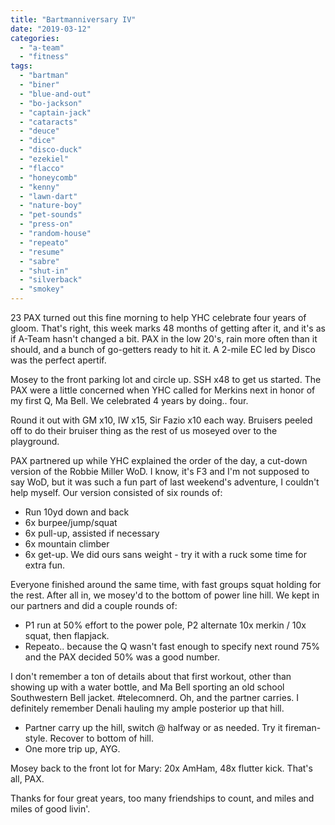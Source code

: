 ```yaml
---
title: "Bartmanniversary IV"
date: "2019-03-12"
categories: 
  - "a-team"
  - "fitness"
tags: 
  - "bartman"
  - "biner"
  - "blue-and-out"
  - "bo-jackson"
  - "captain-jack"
  - "cataracts"
  - "deuce"
  - "dice"
  - "disco-duck"
  - "ezekiel"
  - "flacco"
  - "honeycomb"
  - "kenny"
  - "lawn-dart"
  - "nature-boy"
  - "pet-sounds"
  - "press-on"
  - "random-house"
  - "repeato"
  - "resume"
  - "sabre"
  - "shut-in"
  - "silverback"
  - "smokey"
---
```


23 PAX turned out this fine morning to help YHC celebrate four years of gloom. That's right, this week marks 48 months of getting after it, and it's as if A-Team hasn't changed a bit. PAX in the low 20's, rain more often than it should, and a bunch of go-getters ready to hit it. A 2-mile EC led by Disco was the perfect apertif.

Mosey to the front parking lot and circle up. SSH x48 to get us started. The PAX were a little concerned when YHC called for Merkins next in honor of my first Q, Ma Bell. We celebrated 4 years by doing.. four.

Round it out with GM x10, IW x15, Sir Fazio x10 each way. Bruisers peeled off to do their bruiser thing as the rest of us moseyed over to the playground.

PAX partnered up while YHC explained the order of the day, a cut-down version of the Robbie Miller WoD. I know, it's F3 and I'm not supposed to say WoD, but it was such a fun part of last weekend's adventure, I couldn't help myself. Our version consisted of six rounds of:

- Run 10yd down and back
- 6x burpee/jump/squat
- 6x pull-up, assisted if necessary
- 6x mountain climber
- 6x get-up. We did ours sans weight - try it with a ruck some time for extra fun.

Everyone finished around the same time, with fast groups squat holding for the rest. After all in, we mosey'd to the bottom of power line hill. We kept in our partners and did a couple rounds of:

- P1 run at 50% effort to the power pole, P2 alternate 10x merkin / 10x squat, then flapjack.
- Repeato.. because the Q wasn't fast enough to specify next round 75% and the PAX decided 50% was a good number.

I don't remember a ton of details about that first workout, other than showing up with a water bottle, and Ma Bell sporting an old school Southwestern Bell jacket. #telecomnerd. Oh, and the partner carries. I definitely remember Denali hauling my ample posterior up that hill.

- Partner carry up the hill, switch @ halfway or as needed. Try it fireman-style. Recover to bottom of hill.
- One more trip up, AYG.

Mosey back to the front lot for Mary: 20x AmHam, 48x flutter kick. That's all, PAX.

Thanks for four great years, too many friendships to count, and miles and miles of good livin'.

